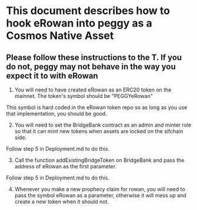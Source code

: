 # This document describes how to hook eRowan into peggy as a Cosmos Native Asset

## Please follow these instructions to the T. If you do not, peggy may not behave in the way you expect it to with eRowan

1. You will need to have created eRowan as an ERC20 token on the mainnet. The token's symbol should be "PEGGYeRowan"

This symbol is hard coded in the eRowan token repo so as long as you use that implementation, you should be good.

2. You will need to set the BridgeBank contract as an admin and minter role so that it can mint new tokens when assets are locked on the sifchain side.

Follow step 5 in Deployment.md to do this.

3. Call the function addExistingBridgeToken on BridgeBank and pass the address of eRowan as the first parameter.

Follow step 5 in Deployment.md to do this.

4. Whenever you make a new prophecy claim for rowan, you will need to pass the symbol eRowan as a parameter, otherwise it will mess up and create a new token when it should not.